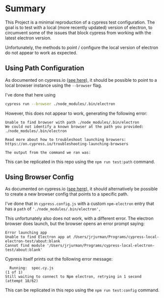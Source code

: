 # Summary

This Project is a minimal reproduction of a cypress test configuration. The goal is to test with a local (more recently updated) version of electron, to circumvent some of the issues that block cypress from working with the latest electron version.

Unfortunately, the methods to point / configure the local version of electron do not appear to work as expected.

## Using Path Configuration

As documented on cypress.io ([see here](https://docs.cypress.io/guides/guides/launching-browsers#Launching-by-a-path)), it should be possible to point to a local browser instance using the `--browser` flag.

I've done that here using
```sh
cypress run --browser ./node_modules/.bin/electron
```

However, this does not appear to work, generating the following error:

```
Unable to find browser with path ./node_modules/.bin/electron
We could not identify a known browser at the path you provided: ./node_modules/.bin/electron

Read more about how to troubleshoot launching browsers: https://on.cypress.io/troubleshooting-launching-browsers

The output from the command we ran was:
```

This can be replicated in this repo using the `npm run test:path` command.

## Using Browser Config

As documented on cypress.io ([see here](https://docs.cypress.io/guides/guides/launching-browsers#Customize-available-browsers)), it should alternatively be possible to create a new browser config that points to a specific path.

I've done that in `cypress.config.js` with a custom `npm-electron` entry that has a `path` of `'./node_modules/.bin/electron',`

This unfortunately also does not work, with a different error. The electron browser does launch, but the browser opens an error prompt saying:

```
Error launching app
Unable to find Electron app at /Users/jrjurman/Programs/cypress-local-electron-test/about:blank
Cannot find module '/Users/jrjurman/Programs/cypress-local-electron-test/about:blank'
```

Cypress itself prints out the following error message:

```
  Running:  spec.cy.js                                                                      (1 of 1)
Still waiting to connect to Npm electron, retrying in 1 second (attempt 18/62)
```

This can be replicated in this repo using the `npm run test:config` command.
